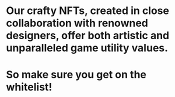 # Our crafty NFTs, created in close collaboration with renowned designers, offer both artistic and unparalleled game utility values. 
# So make sure you get on the whitelist!

